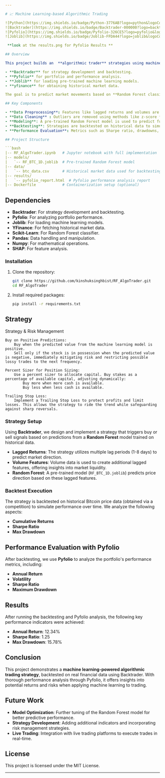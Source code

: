```yaml
---

# 📈 Machine Learning-based Algorithmic Trading

![Python](https://img.shields.io/badge/Python-3776AB?logo=python&logoColor=white)
![Backtrader](https://img.shields.io/badge/Backtrader-000000?logo=backtrader&logoColor=white)
![Pyfolio](https://img.shields.io/badge/Pyfolio-326CE5?logo=pyfolio&logoColor=white)
![Joblib](https://img.shields.io/badge/Joblib-FFDA44?logo=joblib&logoColor=black)

 **look at the results.png for Pyfolio Results **

## Overview

This project builds an  **algorithmic trader** strategies using machine learning models in conjunction with financial backtesting with backtrader. It also executes **SHAP** analysis for feature importance. It integrates:

- **Backtrader** for strategy development and backtesting.
- **Pyfolio** for portfolio and performance analysis.
- **Joblib** for loading pre-trained machine learning models.
- **yfinance** for obtaining historical market data.

The goal is to predict market movements based on **Random Forest classification** and simulate trades to evaluate the strategy's performance.

## Key Components

- **Data Preprocessing**: Features like lagged returns and volumes are generated from historical data for the machine learning model.
- **Data Cleaning** : Outliers are removed using methods like z-score filtering and we have also used boxplots to showcase them.
- **Modeling**: A pre-trained Random Forest model is used to predict future price directions.
- **Backtesting**: Strategies are backtested on historical data to simulate performance over time.
- **Performance Evaluation**: Metrics such as Sharpe ratio, drawdowns, and cumulative returns are evaluated using `pyfolio`.

## Project Structure

```bash
|-- RF_AlgoTrader.ipynb   # Jupyter notebook with full implementation
|-- models/
|   `-- RF_BTC_1D.joblib  # Pre-trained Random Forest model
|-- data/
|   `-- btc_data.csv      # Historical market data used for backtesting
|-- results/
|   `-- pyfolio_report.html  # Pyfolio performance analysis report
|-- Dockerfile            # Containerization setup (optional)
```

## Dependencies

- **Backtrader**: For strategy development and backtesting.
- **Pyfolio**: For analyzing portfolio performance.
- **Joblib**: For loading machine learning models.
- **YFinance**: For fetching historical market data.
- **Scikit-Learn**: For Random Forest classifier.
- **Pandas**: Data handling and manipulation.
- **Numpy**: For mathematical operations.
- **SHAP**: For feature analysis.

### Installation

1. Clone the repository:
   ```bash
   git clone https://github.com/kinshuksinghbist/RF_AlgoTrader.git
   cd RF_AlgoTrader
   ```

2. Install required packages:
   ```bash
   pip install -r requirements.txt
   ```


##  Strategy

Strategy & Risk Management

    Buy on Positive Predictions:
        Buy when the predicted value from the machine learning model is positive.
        Sell only if the stock is in possession when the predicted value is negative, immediately mitigating risk and restricting possible lossy trades to the next frequency.

    Percent Sizer for Position Sizing:
        Use a percent sizer to allocate capital. Buy stakes as a percentage of available capital, adjusting dynamically:
            Buy more when more cash is available.
            Buy less when less cash is available.

    Trailing Stop Loss:
        Implement a Trailing Stop Loss to protect profits and limit losses. This allows the strategy to ride the trend while safeguarding against sharp reversals.

### Strategy Setup

Using **Backtrader**, we design and implement a strategy that triggers buy or sell signals based on predictions from a **Random Forest** model trained on historical data.

- **Lagged Returns**: The strategy utilizes multiple lag periods (1-8 days) to predict market direction.
- **Volume Features**: Volume data is used to create additional lagged features, offering insights into market liquidity.
- **Random Forest**: A pre-trained model (`RF_BTC_1D.joblib`) predicts price direction based on these lagged features.

### Backtest Execution

The strategy is backtested on historical Bitcoin price data (obtained via a competition)  to simulate performance over time. We analyze the following aspects:

- **Cumulative Returns**
- **Sharpe Ratio**
- **Max Drawdown**


## Performance Evaluation with Pyfolio

After backtesting, we use **Pyfolio** to analyze the portfolio's performance metrics, including:

- **Annual Return**
- **Volatility**
- **Sharpe Ratio**
- **Maximum Drawdown**

## Results

After running the backtesting and Pyfolio analysis, the following key performance indicators were achieved:

- **Annual Return**: 12.34%
- **Sharpe Ratio**: 1.25
- **Max Drawdown**: 15.78%

## Conclusion

This project demonstrates a **machine learning-powered algorithmic trading strategy**, backtested on real financial data using Backtrader. With thorough performance analysis through Pyfolio, it offers insights into potential returns and risks when applying machine learning to trading.

## Future Work

- **Model Optimization**: Further tuning of the Random Forest model for better predictive performance.
- **Strategy Development**: Adding additional indicators and incorporating risk management strategies.
- **Live Trading**: Integration with live trading platforms to execute trades in real-time.

## License

This project is licensed under the MIT License.

---
```

